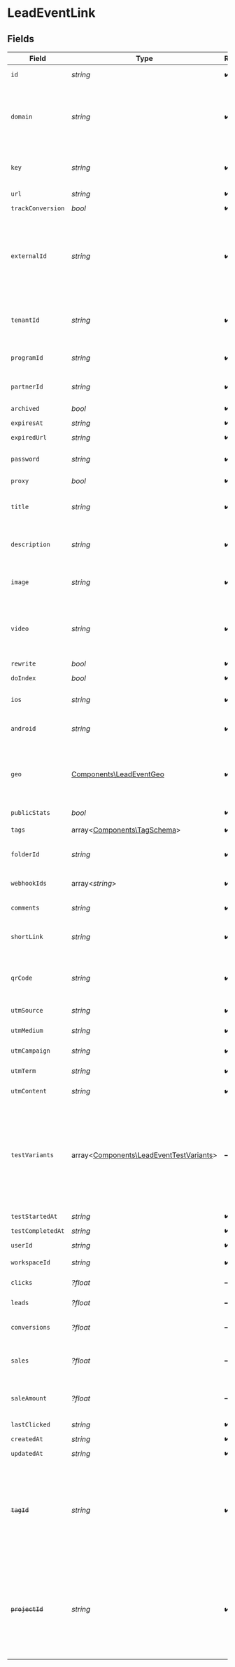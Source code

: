 # LeadEventLink


## Fields

| Field                                                                                                                                                                                                              | Type                                                                                                                                                                                                               | Required                                                                                                                                                                                                           | Description                                                                                                                                                                                                        | Example                                                                                                                                                                                                            |
| ------------------------------------------------------------------------------------------------------------------------------------------------------------------------------------------------------------------ | ------------------------------------------------------------------------------------------------------------------------------------------------------------------------------------------------------------------ | ------------------------------------------------------------------------------------------------------------------------------------------------------------------------------------------------------------------ | ------------------------------------------------------------------------------------------------------------------------------------------------------------------------------------------------------------------ | ------------------------------------------------------------------------------------------------------------------------------------------------------------------------------------------------------------------ |
| `id`                                                                                                                                                                                                               | *string*                                                                                                                                                                                                           | :heavy_check_mark:                                                                                                                                                                                                 | The unique ID of the short link.                                                                                                                                                                                   |                                                                                                                                                                                                                    |
| `domain`                                                                                                                                                                                                           | *string*                                                                                                                                                                                                           | :heavy_check_mark:                                                                                                                                                                                                 | The domain of the short link. If not provided, the primary domain for the workspace will be used (or `dub.sh` if the workspace has no domains).                                                                    |                                                                                                                                                                                                                    |
| `key`                                                                                                                                                                                                              | *string*                                                                                                                                                                                                           | :heavy_check_mark:                                                                                                                                                                                                 | The short link slug. If not provided, a random 7-character slug will be generated.                                                                                                                                 |                                                                                                                                                                                                                    |
| `url`                                                                                                                                                                                                              | *string*                                                                                                                                                                                                           | :heavy_check_mark:                                                                                                                                                                                                 | N/A                                                                                                                                                                                                                |                                                                                                                                                                                                                    |
| `trackConversion`                                                                                                                                                                                                  | *bool*                                                                                                                                                                                                             | :heavy_check_mark:                                                                                                                                                                                                 | N/A                                                                                                                                                                                                                |                                                                                                                                                                                                                    |
| `externalId`                                                                                                                                                                                                       | *string*                                                                                                                                                                                                           | :heavy_check_mark:                                                                                                                                                                                                 | The ID of the link in your database. If set, it can be used to identify the link in future API requests (must be prefixed with 'ext_' when passed as a query parameter). This key is unique across your workspace. |                                                                                                                                                                                                                    |
| `tenantId`                                                                                                                                                                                                         | *string*                                                                                                                                                                                                           | :heavy_check_mark:                                                                                                                                                                                                 | The ID of the tenant that created the link inside your system. If set, it can be used to fetch all links for a tenant.                                                                                             |                                                                                                                                                                                                                    |
| `programId`                                                                                                                                                                                                        | *string*                                                                                                                                                                                                           | :heavy_check_mark:                                                                                                                                                                                                 | The ID of the program the short link is associated with.                                                                                                                                                           |                                                                                                                                                                                                                    |
| `partnerId`                                                                                                                                                                                                        | *string*                                                                                                                                                                                                           | :heavy_check_mark:                                                                                                                                                                                                 | The ID of the partner the short link is associated with.                                                                                                                                                           |                                                                                                                                                                                                                    |
| `archived`                                                                                                                                                                                                         | *bool*                                                                                                                                                                                                             | :heavy_check_mark:                                                                                                                                                                                                 | N/A                                                                                                                                                                                                                |                                                                                                                                                                                                                    |
| `expiresAt`                                                                                                                                                                                                        | *string*                                                                                                                                                                                                           | :heavy_check_mark:                                                                                                                                                                                                 | N/A                                                                                                                                                                                                                |                                                                                                                                                                                                                    |
| `expiredUrl`                                                                                                                                                                                                       | *string*                                                                                                                                                                                                           | :heavy_check_mark:                                                                                                                                                                                                 | N/A                                                                                                                                                                                                                |                                                                                                                                                                                                                    |
| `password`                                                                                                                                                                                                         | *string*                                                                                                                                                                                                           | :heavy_check_mark:                                                                                                                                                                                                 | The password required to access the destination URL of the short link.                                                                                                                                             |                                                                                                                                                                                                                    |
| `proxy`                                                                                                                                                                                                            | *bool*                                                                                                                                                                                                             | :heavy_check_mark:                                                                                                                                                                                                 | N/A                                                                                                                                                                                                                |                                                                                                                                                                                                                    |
| `title`                                                                                                                                                                                                            | *string*                                                                                                                                                                                                           | :heavy_check_mark:                                                                                                                                                                                                 | The title of the short link. Will be used for Custom Link Previews if `proxy` is true.                                                                                                                             |                                                                                                                                                                                                                    |
| `description`                                                                                                                                                                                                      | *string*                                                                                                                                                                                                           | :heavy_check_mark:                                                                                                                                                                                                 | The description of the short link. Will be used for Custom Link Previews if `proxy` is true.                                                                                                                       |                                                                                                                                                                                                                    |
| `image`                                                                                                                                                                                                            | *string*                                                                                                                                                                                                           | :heavy_check_mark:                                                                                                                                                                                                 | The image of the short link. Will be used for Custom Link Previews if `proxy` is true.                                                                                                                             |                                                                                                                                                                                                                    |
| `video`                                                                                                                                                                                                            | *string*                                                                                                                                                                                                           | :heavy_check_mark:                                                                                                                                                                                                 | The custom link preview video (og:video). Will be used for Custom Link Previews if `proxy` is true. Learn more: https://d.to/og                                                                                    |                                                                                                                                                                                                                    |
| `rewrite`                                                                                                                                                                                                          | *bool*                                                                                                                                                                                                             | :heavy_check_mark:                                                                                                                                                                                                 | N/A                                                                                                                                                                                                                |                                                                                                                                                                                                                    |
| `doIndex`                                                                                                                                                                                                          | *bool*                                                                                                                                                                                                             | :heavy_check_mark:                                                                                                                                                                                                 | N/A                                                                                                                                                                                                                |                                                                                                                                                                                                                    |
| `ios`                                                                                                                                                                                                              | *string*                                                                                                                                                                                                           | :heavy_check_mark:                                                                                                                                                                                                 | The iOS destination URL for the short link for iOS device targeting.                                                                                                                                               |                                                                                                                                                                                                                    |
| `android`                                                                                                                                                                                                          | *string*                                                                                                                                                                                                           | :heavy_check_mark:                                                                                                                                                                                                 | The Android destination URL for the short link for Android device targeting.                                                                                                                                       |                                                                                                                                                                                                                    |
| `geo`                                                                                                                                                                                                              | [Components\LeadEventGeo](../../Models/Components/LeadEventGeo.md)                                                                                                                                                 | :heavy_check_mark:                                                                                                                                                                                                 | Geo targeting information for the short link in JSON format `{[COUNTRY]: https://example.com }`. Learn more: https://d.to/geo                                                                                      |                                                                                                                                                                                                                    |
| `publicStats`                                                                                                                                                                                                      | *bool*                                                                                                                                                                                                             | :heavy_check_mark:                                                                                                                                                                                                 | N/A                                                                                                                                                                                                                |                                                                                                                                                                                                                    |
| `tags`                                                                                                                                                                                                             | array<[Components\TagSchema](../../Models/Components/TagSchema.md)>                                                                                                                                                | :heavy_check_mark:                                                                                                                                                                                                 | The tags assigned to the short link.                                                                                                                                                                               |                                                                                                                                                                                                                    |
| `folderId`                                                                                                                                                                                                         | *string*                                                                                                                                                                                                           | :heavy_check_mark:                                                                                                                                                                                                 | The unique ID of the folder assigned to the short link.                                                                                                                                                            |                                                                                                                                                                                                                    |
| `webhookIds`                                                                                                                                                                                                       | array<*string*>                                                                                                                                                                                                    | :heavy_check_mark:                                                                                                                                                                                                 | The IDs of the webhooks that the short link is associated with.                                                                                                                                                    |                                                                                                                                                                                                                    |
| `comments`                                                                                                                                                                                                         | *string*                                                                                                                                                                                                           | :heavy_check_mark:                                                                                                                                                                                                 | The comments for the short link.                                                                                                                                                                                   |                                                                                                                                                                                                                    |
| `shortLink`                                                                                                                                                                                                        | *string*                                                                                                                                                                                                           | :heavy_check_mark:                                                                                                                                                                                                 | The full URL of the short link, including the https protocol (e.g. `https://dub.sh/try`).                                                                                                                          |                                                                                                                                                                                                                    |
| `qrCode`                                                                                                                                                                                                           | *string*                                                                                                                                                                                                           | :heavy_check_mark:                                                                                                                                                                                                 | The full URL of the QR code for the short link (e.g. `https://api.dub.co/qr?url=https://dub.sh/try`).                                                                                                              |                                                                                                                                                                                                                    |
| `utmSource`                                                                                                                                                                                                        | *string*                                                                                                                                                                                                           | :heavy_check_mark:                                                                                                                                                                                                 | The UTM source of the short link.                                                                                                                                                                                  |                                                                                                                                                                                                                    |
| `utmMedium`                                                                                                                                                                                                        | *string*                                                                                                                                                                                                           | :heavy_check_mark:                                                                                                                                                                                                 | The UTM medium of the short link.                                                                                                                                                                                  |                                                                                                                                                                                                                    |
| `utmCampaign`                                                                                                                                                                                                      | *string*                                                                                                                                                                                                           | :heavy_check_mark:                                                                                                                                                                                                 | The UTM campaign of the short link.                                                                                                                                                                                |                                                                                                                                                                                                                    |
| `utmTerm`                                                                                                                                                                                                          | *string*                                                                                                                                                                                                           | :heavy_check_mark:                                                                                                                                                                                                 | The UTM term of the short link.                                                                                                                                                                                    |                                                                                                                                                                                                                    |
| `utmContent`                                                                                                                                                                                                       | *string*                                                                                                                                                                                                           | :heavy_check_mark:                                                                                                                                                                                                 | The UTM content of the short link.                                                                                                                                                                                 |                                                                                                                                                                                                                    |
| `testVariants`                                                                                                                                                                                                     | array<[Components\LeadEventTestVariants](../../Models/Components/LeadEventTestVariants.md)>                                                                                                                        | :heavy_minus_sign:                                                                                                                                                                                                 | An array of A/B test URLs and the percentage of traffic to send to each URL.                                                                                                                                       | [<br/>{<br/>"url": "https://example.com/variant-1",<br/>"percentage": 50<br/>},<br/>{<br/>"url": "https://example.com/variant-2",<br/>"percentage": 50<br/>}<br/>]                                                 |
| `testStartedAt`                                                                                                                                                                                                    | *string*                                                                                                                                                                                                           | :heavy_check_mark:                                                                                                                                                                                                 | N/A                                                                                                                                                                                                                |                                                                                                                                                                                                                    |
| `testCompletedAt`                                                                                                                                                                                                  | *string*                                                                                                                                                                                                           | :heavy_check_mark:                                                                                                                                                                                                 | N/A                                                                                                                                                                                                                |                                                                                                                                                                                                                    |
| `userId`                                                                                                                                                                                                           | *string*                                                                                                                                                                                                           | :heavy_check_mark:                                                                                                                                                                                                 | N/A                                                                                                                                                                                                                |                                                                                                                                                                                                                    |
| `workspaceId`                                                                                                                                                                                                      | *string*                                                                                                                                                                                                           | :heavy_check_mark:                                                                                                                                                                                                 | The workspace ID of the short link.                                                                                                                                                                                |                                                                                                                                                                                                                    |
| `clicks`                                                                                                                                                                                                           | *?float*                                                                                                                                                                                                           | :heavy_minus_sign:                                                                                                                                                                                                 | The number of clicks on the short link.                                                                                                                                                                            |                                                                                                                                                                                                                    |
| `leads`                                                                                                                                                                                                            | *?float*                                                                                                                                                                                                           | :heavy_minus_sign:                                                                                                                                                                                                 | The number of leads the short link has generated.                                                                                                                                                                  |                                                                                                                                                                                                                    |
| `conversions`                                                                                                                                                                                                      | *?float*                                                                                                                                                                                                           | :heavy_minus_sign:                                                                                                                                                                                                 | The number of leads that converted to paying customers.                                                                                                                                                            |                                                                                                                                                                                                                    |
| `sales`                                                                                                                                                                                                            | *?float*                                                                                                                                                                                                           | :heavy_minus_sign:                                                                                                                                                                                                 | The total number of sales (includes recurring sales) generated by the short link.                                                                                                                                  |                                                                                                                                                                                                                    |
| `saleAmount`                                                                                                                                                                                                       | *?float*                                                                                                                                                                                                           | :heavy_minus_sign:                                                                                                                                                                                                 | The total dollar value of sales (in cents) generated by the short link.                                                                                                                                            |                                                                                                                                                                                                                    |
| `lastClicked`                                                                                                                                                                                                      | *string*                                                                                                                                                                                                           | :heavy_check_mark:                                                                                                                                                                                                 | N/A                                                                                                                                                                                                                |                                                                                                                                                                                                                    |
| `createdAt`                                                                                                                                                                                                        | *string*                                                                                                                                                                                                           | :heavy_check_mark:                                                                                                                                                                                                 | N/A                                                                                                                                                                                                                |                                                                                                                                                                                                                    |
| `updatedAt`                                                                                                                                                                                                        | *string*                                                                                                                                                                                                           | :heavy_check_mark:                                                                                                                                                                                                 | N/A                                                                                                                                                                                                                |                                                                                                                                                                                                                    |
| ~~`tagId`~~                                                                                                                                                                                                        | *string*                                                                                                                                                                                                           | :heavy_check_mark:                                                                                                                                                                                                 | : warning: ** DEPRECATED **: This will be removed in a future release, please migrate away from it as soon as possible.<br/><br/>Deprecated: Use `tags` instead. The unique ID of the tag assigned to the short link. |                                                                                                                                                                                                                    |
| ~~`projectId`~~                                                                                                                                                                                                    | *string*                                                                                                                                                                                                           | :heavy_check_mark:                                                                                                                                                                                                 | : warning: ** DEPRECATED **: This will be removed in a future release, please migrate away from it as soon as possible.<br/><br/>Deprecated: Use `workspaceId` instead. The project ID of the short link.          |                                                                                                                                                                                                                    |
